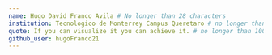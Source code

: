 ```yaml
---
name: Hugo David Franco Avila # No longer than 28 characters
institution: Tecnologico de Monterrey Campus Queretaro # no longer than 58 characters
quote: If you can visualize it you can achieve it. # no longer than 100 characters, avoid using quotes(") to guarantee the format remains the same.
github_user: hugoFranco21
---
```

